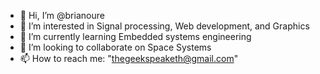 - 👋 Hi, I’m @brianoure
- 👀 I’m interested in Signal processing, Web development, and Graphics
- 🌱 I’m currently learning Embedded systems engineering
- 💞️ I’m looking to collaborate on Space Systems
- 📫 How to reach me: "thegeekspeaketh@gmail.com" 
<!---
brianoure/brianoure is a ✨ special ✨ repository because its `README.md` (this file) appears on your GitHub profile.
You can click the Preview link to take a look at your changes.
--->

